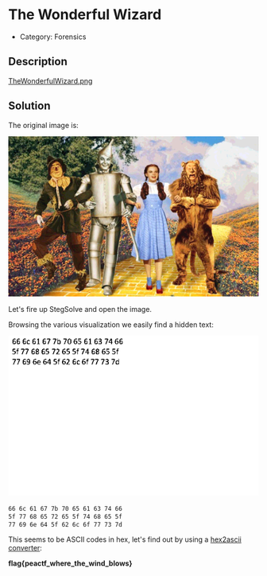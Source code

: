 # The Wonderful Wizard

* Category: Forensics

## Description

[TheWonderfulWizard.png](TheWonderfulWizard.png)

## Solution

The original image is:

![TheWonderfulWizard.png](TheWonderfulWizard.png)

Let's fire up StegSolve and open the image.

Browsing the various visualization we easily find a hidden text:

![solved.bmp](solved.bmp)

```
66 6c 61 67 7b 70 65 61 63 74 66
5f 77 68 65 72 65 5f 74 68 65 5f
77 69 6e 64 5f 62 6c 6f 77 73 7d
```

This seems to be ASCII codes in hex, let's find out by using a [hex2ascii converter](https://www.rapidtables.com/convert/number/hex-to-ascii.html): 

**flag{peactf_where_the_wind_blows}**
